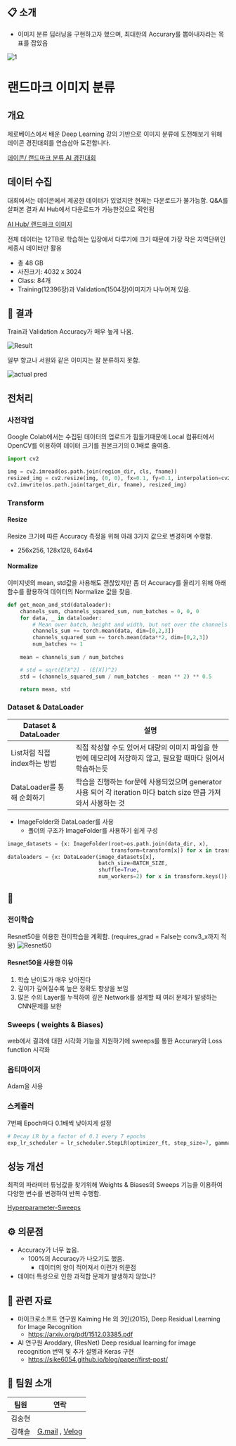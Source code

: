 📋 소개
---
- 이미지 분류 딥러닝을 구현하고자 했으며, 최대한의 Accurary를 뽑아내자라는 목표를 잡았음

![1](https://user-images.githubusercontent.com/104749023/183792578-7aac5169-8e8d-4af9-afd3-0da508003fd9.PNG)

# 랜드마크 이미지 분류
## 개요
제로베이스에서 배운 Deep Learning 강의 기반으로 이미지 분류에 도전해보기 위해 
데이콘 경진대회를 연습삼아 도전합니다.

[데이콘/ 랜드마크 분류 AI 경진대회](https://dacon.io/competitions/official/235585/overview/description)


## 데이터 수집
대회에서는 데이콘에서 제공한 데이터가 있었지만 현재는 다운로드가 불가능함. Q&A를 살펴본 결과 AI Hub에서 다운로드가 가능한것으로 확인됨

[AI Hub/ 랜드마크 이미지](https://www.aihub.or.kr/aihubdata/data/view.do?currMenu=115&topMenu=100&aihubDataSe=realm&dataSetSn=56)

전체 데이터는 12TB로 학습하는 입장에서 다루기에 크기 때문에 가장 작은 지역단위인 세종시 데이터만 활용

- 총 48 GB
- 사진크기: 4032 x 3024
- Class: 84개
- Training(12396장)과 Validation(1504장)이미지가 나누어져 있음.


## 🎯 결과
Train과 Validation Accuracy가 매우 높게 나옴.

![Result](https://user-images.githubusercontent.com/100823210/183580705-a1af4afb-6608-4389-b921-3e8f287cb751.png)

일부 향교나 서원와 같은 이미지는 잘 분류하지 못함.

![actual pred](https://user-images.githubusercontent.com/100823210/183580924-f71cab66-f252-409b-bccf-3e5376cf1677.png)


## 전처리
### 사전작업
Google Colab에서는 수집된 데이터의 업로드가 힘들기때문에 Local 컴퓨터에서 OpenCV를 이용하여 데이터 크기를 원본크기의 0.1배로 줄여줌.
```python
import cv2

img = cv2.imread(os.path.join(region_dir, cls, fname))
resized_img = cv2.resize(img, (0, 0), fx=0.1, fy=0.1, interpolation=cv2.INTER_AREA)
cv2.imwrite(os.path.join(target_dir, fname), resized_img)
```

### Transform
#### Resize
Resize 크기에 따른 Accuracy 측정을 위해 아래 3가지 값으로 변경하며 수행함.
- 256x256, 128x128, 64x64

#### Normalize
이미지넷의 mean, std값을 사용해도 괜찮았지만 좀 더 Accuracy를 올리기 위해 아래 함수를 활용하여 데이터의 Normalize 값을 찾음.
```python
def get_mean_and_std(dataloader):
    channels_sum, channels_squared_sum, num_batches = 0, 0, 0
    for data, _ in dataloader:
        # Mean over batch, height and width, but not over the channels
        channels_sum += torch.mean(data, dim=[0,2,3])
        channels_squared_sum += torch.mean(data**2, dim=[0,2,3])
        num_batches += 1
    
    mean = channels_sum / num_batches

    # std = sqrt(E[X^2] - (E[X])^2)
    std = (channels_squared_sum / num_batches - mean ** 2) ** 0.5

    return mean, std
```

### Dataset & DataLoader

|Dataset & DataLoader|설명|
|------|---|
|List처럼 직접 index하는 방법|직접 작성할 수도 있어서 대량의 이미지 파일을 한 번에 메모리에 저장하지 않고, 필요할 때마다 읽어서 학습하는듯|
|DataLoader를 통해 순회하기|학습을 진행하는 for문에 사용되었으며 generator 사용 되어 각 iteration 마다 batch size 만큼 가져와서 사용하는 것|


- ImageFolder와 DataLoader를 사용
    - 폴더의 구조가 ImageFolder를 사용하기 쉽게 구성
    
    
    
```python
image_datasets = {x: ImageFolder(root=os.path.join(data_dir, x),
                                 transform=transform[x]) for x in transform.keys()}
dataloaders = {x: DataLoader(image_datasets[x],
                             batch_size=BATCH_SIZE,
                             shuffle=True,
                             num_workers=2) for x in transform.keys()}
```

## 🔎 
### 전이학습
Resnet50을 이용한 전이학습을 계획함. (requires_grad = False는 conv3_x까지 적용)
![Resnet50](https://user-images.githubusercontent.com/100823210/183578724-b8298ea1-5336-4580-99b0-1c6109194491.png)

#### Resnet50을 사용한 이유
1. 학습 난이도가 매우 낮아진다
2. 깊이가 깊어질수록 높은 정확도 향상을 보임
3. 많은 수의 Layer를 누적하여 깊은 Network를 설계할 때 여러 문제가 발생하는 CNN문제를 보완

### Sweeps ( weights & Biases)
web에서 결과에 대한 시각화 기능을 지원하기에 sweeps를 통한 Accurary와 Loss function 시각화

### 옵티마이저
Adam을 사용

### 스케쥴러
7번째 Epoch마다 0.1배씩 낮아지게 설정
```python
# Decay LR by a factor of 0.1 every 7 epochs
exp_lr_scheduler = lr_scheduler.StepLR(optimizer_ft, step_size=7, gamma=0.1)
```

## 성능 개선
최적의 파라미터 튜닝값을 찾기위해 Weights & Biases의 Sweeps 기능을 이용하여 다양한 변수를 변경하여 반복 수행함.

[Hyperparameter-Sweeps](https://wandb.ai/zbooster/Hyperparameter-Sweeps?workspace=user-zbooster)

## ⚙️ 의문점
- Accuracy가 너무 높음. 
    - 100%의 Accuracy가 나오기도 했음.
        - 데이터의 양이 적어져서 이런가 의문점
- 데이터 특성으로 인한 과적합 문제가 발생하지 않았나?

## 📖 관련 자료
- 마이크로소프트 연구원 Kaiming He 외 3인(2015), Deep Residual Learning for Image Recognition
    - https://arxiv.org/pdf/1512.03385.pdf
- AI 연구원 Aroddary, (ResNet) Deep residual learning for image recognition 번역 및 추가 설명과 Keras 구현
    - https://sike6054.github.io/blog/paper/first-post/
    
## 🤲 팀원 소개 
|팀원|연락|
|------|---|
|김송현||
|김해솔|[G.mail](lunchtime99@gmail.com) , [Velog](https://velog.io/@kim_haesol)|
